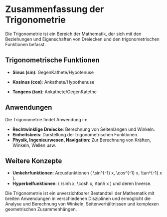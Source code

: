 # Zusammenfassung der Trigonometrie

Die Trigonometrie ist ein Bereich der Mathematik, der sich mit den Beziehungen und Eigenschaften von Dreiecken und den trigonometrischen Funktionen befasst.

## Trigonometrische Funktionen

- **Sinus (sin)**:
  GegenKathete/Hypotenuse

- **Kosinus (cos)**:
  Ankathete/Hypothenuse

- **Tangens (tan)**:
  Ankathete/GegenKatethe

## Anwendungen

Die Trigonometrie findet Anwendung in:

- **Rechtwinklige Dreiecke**: Berechnung von Seitenlängen und Winkeln.
- **Einheitskreis**: Darstellung der trigonometrischen Funktionen.
- **Physik, Ingenieurwesen, Navigation**: Zur Berechnung von Kräften, Winkeln, Wellen usw.

## Weitere Konzepte

- **Umkehrfunktionen**: Arcusfunktionen \( \sin^{-1} x, \cos^{-1} x, \tan^{-1} x \).
- **Hyperbelfunktionen**: \( \sinh x, \cosh x, \tanh x \) und deren Inverse.

Die Trigonometrie ist ein unverzichtbarer Bestandteil der Mathematik mit breiten Anwendungen in verschiedenen Disziplinen und ermöglicht die Analyse und Berechnung von Winkeln, Seitenverhältnissen und komplexen geometrischen Zusammenhängen.
